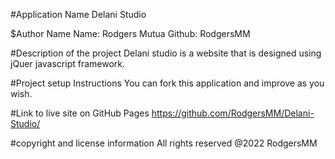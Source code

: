 #Application Name
Delani Studio

$Author Name
Name: Rodgers Mutua Github: RodgersMM

#Description of the project
Delani studio is a website that is designed using jQuer javascript framework. 


#Project setup Instructions
You can fork this application and improve as you wish.

#Link to live site on GitHub Pages
https://github.com/RodgersMM/Delani-Studio/

#copyright and license information
All rights reserved @2022 RodgersMM